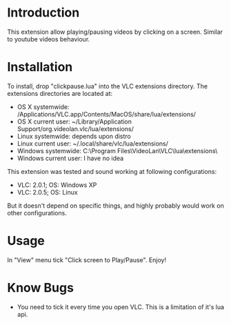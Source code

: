 Introduction
============

This extension allow playing/pausing videos by clicking on a screen.
Similar to youtube videos behaviour.

Installation
============

To install, drop "clickpause.lua" into the VLC extensions directory. 
The extensions directories are located at:

 - OS X systemwide: /Applications/VLC.app/Contents/MacOS/share/lua/extensions/
 - OS X current user: ~/Library/Application Support/org.videolan.vlc/lua/extensions/
 - Linux systemwide: depends upon distro
 - Linux current user: ~/.local/share/vlc/lua/extensions/
 - Windows systemwide: C:\Program Files\VideoLan\VLC\lua\extensions\
 - Windows current user: I have no idea

This extension was tested and sound working at following configurations:

 * VLC: 2.0.1; OS: Windows XP
 * VLC: 2.0.5; OS: Linux

But it doesn't depend on specific things, and highly probably would work
on other configurations.

Usage
=====

In "View" menu tick "Click screen to Play/Pause".
Enjoy!

Know Bugs
=========

 * You need to tick it every time you open VLC. This is a limitation of it's lua api.


